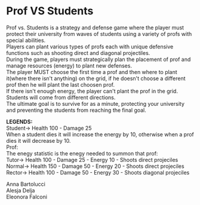 # Prof VS Students  
  
Prof vs. Students is a strategy and defense game where the player must protect their university from waves of students using a variety of profs with special abilities.  
Players can plant various types of profs each with unique defensive functions such as shooting direct and diagonal projectiles.   
During the game, players must strategically plan the placement of prof and manage resources (energy) to plant new defenses.   
The player MUST choose the first time a prof and then where to plant it(where there isn't anything) on the grid, if he doesn't choose a different prof then he will plant the last choosen prof.  
If there isn't enough energy, the player can't plant the prof in the grid.  
Students will come from different directions.  
The ultimate goal is to survive for as a minute, protecting your university and preventing the students from reaching the final goal.

**LEGENDS:**  
Student-> Health 100 - Damage 25  
When a student dies it will increase the energy by 10, otherwise when a prof dies it will decrease by 10.  
Prof:  
  The enegy statistic is the enegy needed to summon that prof:   
    Tutor-> Health 100 - Damage 25 - Energy 10 - Shoots direct projeciles  
    Normal-> Health 150 - Damage 50 - Energy 20 - Shoots direct projeciles  
    Rector-> Health 100 - Damage 50 - Energy 30 - Shoots diagonal projeciles  
  
  
    
  
Anna Bartolucci  
Alesja Delja  
Eleonora Falconi  